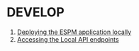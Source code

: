 # DEVELOP

1. [Deploying the ESPM application locally](./develop/deploy-espm-application/README.md)
2. [Accessing the Local API endpoints](./develop/local-api-endpoint/README.md)